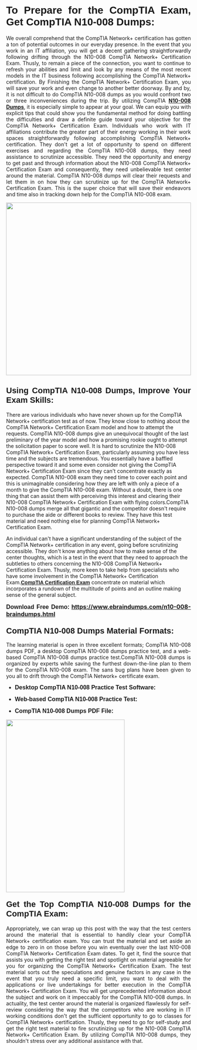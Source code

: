 <h1 dir="ltr" style="text-align: justify;"><strong><span style="font-family:Verdana,Geneva,sans-serif;">To Prepare for the CompTIA Exam, Get CompTIA N10-008 Dumps:</span></strong></h1>

<p dir="ltr" style="text-align: justify;">We overall comprehend that the CompTIA Network+ certification has gotten a ton of potential outcomes in our everyday presence. In the event that you work in an IT affiliation, you will get a decent gathering straightforwardly following drifting through the N10-008 CompTIA Network+ Certification Exam. Thusly, to remain a piece of the connection, you want to continue to refresh your abilities and limit and look by any means of the most recent models in the IT business following accomplishing the CompTIA Network+ certification. By Finishing the CompTIA Network+ Certification Exam, you will save your work and even change to another better doorway. By and by, it is not difficult to do CompTIA N10-008 dumps as you would confront two or three inconveniences during the trip. By utilizing CompTIA <a href="https://www.ebraindumps.com/n10-008-braindumps.html" target="_self"><strong>N10-008 Dumps</strong></a>, it is especially simple to appear at your goal. We can equip you with explicit tips that could show you the fundamental method for doing battling the difficulties and draw a definite guide toward your objective for the CompTIA Network+ Certification Exam. Individuals who work with IT affiliations contribute the greater part of their energy working in their work spaces straightforwardly following accomplishing CompTIA Network+ certification. They don't get a lot of opportunity to spend on different exercises and regarding the CompTIA N10-008 dumps, they need assistance to scrutinize accessible. They need the opportunity and energy to get past and through information about the N10-008 CompTIA Network+ Certification Exam and consequently, they need unbelievable test center around the material. CompTIA N10-008 dumps will clear their requests and let them in on how they can scrutinize up for the CompTIA Network+ Certification Exam. This is the super choice that will save their endeavors and time also in tracking down help for the CompTIA N10-008 exam.</p>

<p dir="ltr" style="text-align: justify;"><a href="https://www.ebraindumps.com/n10-008-braindumps.html" target="_self"><img alt="" src="https://lh3.googleusercontent.com/pw/AMWts8Aj3tb-wF0OMpw147T1Bg9eAAj9fKo6ifFWMDCc6oU3qtU3KEqtRsEM2KRmm3UaDWRNIl4uKsuW21qaZWMz89XK1ad3jQX9oZiQAoJqInwJqRGpkLNoXMJEdtJjmgXii-lFlTr95P8IcS6Zx1e4FG44=w1098-h617-no?authuser=4" style="width: 100%; height: 470px;" /></a></p>

<h2 dir="ltr" style="text-align: justify;"><span style="font-size:22px;"><span style="font-family:Verdana,Geneva,sans-serif;"><strong>Using CompTIA N10-008 Dumps, Improve Your Exam Skills:</strong></span></span></h2>

<p>There are various individuals who have never shown up for the CompTIA Network+ certification test as of now. They know close to nothing about the CompTIA Network+ Certification Exam model and how to attempt the requests. CompTIA N10-008 dumps give an unequivocal thought of the last preliminary of the year model and how a promising rookie ought to attempt the solicitation paper to score well. It is hard to scrutinize the N10-008 CompTIA Network+ Certification Exam, particularly assuming you have less time and the subjects are tremendous. You essentially have a baffled perspective toward it and some even consider not giving the CompTIA Network+ Certification Exam since they can't concentrate exactly as expected. CompTIA N10-008 exam they need time to cover each point and this is unimaginable considering how they are left with only a piece of a month to give the CompTIA N10-008 exam. Without a doubt, there is one thing that can assist them with perceiving this interest and clearing their N10-008 CompTIA Network+ Certification Exam with flying colors.CompTIA N10-008 dumps merge all that gigantic and the competitor doesn't require to purchase the aide or different books to review. They have this test material and need nothing else for planning CompTIA Network+ Certification Exam.</p>

<p>An individual can't have a significant understanding of the subject of the CompTIA Network+ certification in any event, going before scrutinizing accessible. They don't know anything about how to make sense of the center thoughts, which is a test in the event that they need to approach the subtleties to others concerning the N10-008 CompTIA Network+ Certification Exam. Thusly, more keen to take help from specialists who have some involvement in the CompTIA Network+ Certification Exam.<a href="https://www.ebraindumps.com/comptia-network-dumps.html" target="_self"><span style="font-family:Verdana,Geneva,sans-serif;"><strong>CompTIA Certification Exam</strong></span></a> concentrate on material which incorporates a rundown of the multitude of points and an outline making sense of the general subject.</p>

<p dir="ltr" style="text-align: justify;"><span style="font-size:16px;"><strong><span style="font-family:Verdana,Geneva,sans-serif;">Download Free Demo:</span> <a href="https://www.ebraindumps.com/n10-008-braindumps.html">https://www.ebraindumps.com/n10-008-braindumps.html</a></strong></span></p>

<h3 dir="ltr" style="text-align: justify;"><span style="font-size:22px;"><span style="font-family:Verdana,Geneva,sans-serif;"><strong>CompTIA N10-008 Dumps Material Formats:</strong></span></span></h3>

<p dir="ltr" style="text-align: justify;">The learning material is open in three excellent formats; CompTIA N10-008 dumps PDF, a desktop CompTIA N10-008 dumps practice test, and a web-based CompTIA N10-008 dumps practice test.CompTIA N10-008 dumps is organized by experts while saving the furthest down-the-line plan to them for the CompTIA N10-008 exam. The sans bug plans have been given to you all to drift through the CompTIA Network+ certificate exam.</p>

<ul dir="ltr">
	<li style="text-align: justify;"><span style="font-size:16px;"><span style="font-family:Verdana,Geneva,sans-serif;"><b>Desktop CompTIA N10-008 Practice Test Software: </b></span></span></li>
	<li>
	<p style="text-align: justify;"><span style="font-size:16px;"><span style="font-family:Verdana,Geneva,sans-serif;"><b id="docs-internal-guid-44b45a43-7fff-2325-b530-fbb6de77fdb4">Web-based CompTIA N10-008 Practice Test:</b></span></span></p>
	</li>
	<li role="presentation" style="text-align: justify;"><span style="font-size:16px;"><span style="font-family:Verdana,Geneva,sans-serif;"><b id="docs-internal-guid-44b45a43-7fff-2325-b530-fbb6de77fdb4">CompTIA N10-008 Dumps PDF File:</b> </span></span></li>
</ul>

<p dir="ltr" style="text-align: justify;"><a href="https://www.ebraindumps.com/n10-008-braindumps.html" target="_self"><img alt="" src="https://lh3.googleusercontent.com/pw/AMWts8Cm0-aiB9xC_FPL6GMf_gRc8bGJDkUG0gzD_GNwF--xl3UqafByTFN8nh78SU7aGuHZFgFzPFfPw8DPYtpQLPn5Yzy7__RrfyR3tcnJW6pSf-MMu652cZxPK9fQfq2DRLK-vEhbQGsNVpaasFd-xlwx=w1179-h617-no?authuser=4" style="width: 80%; height: 470px;" /></a></p>

<h4 dir="ltr" style="text-align: justify;"><span style="font-size:22px;"><span style="font-family:Verdana,Geneva,sans-serif;"><strong>Get the Top CompTIA N10-008 Dumps for the CompTIA Exam:</strong></span></span></h4>

<p dir="ltr" style="text-align: justify;">Appropriately, we can wrap up this post with the way that the test centers around the material that is essential to handily clear your CompTIA Network+ certification exam. You can trust the material and set aside an edge to zero in on those before you win eventually over the last N10-008 CompTIA Network+ Certification Exam dates. To get it, find the source that assists you with getting the right test and spotlight on material agreeable for you for organizing the CompTIA Network+ Certification Exam. The test material sorts out the speculations and genuine factors in any case in the event that you truly need a specific limit, you want to deal with the applications or live undertakings for better execution in the CompTIA Network+ Certification Exam. You will get unprecedented information about the subject and work on it impeccably for the CompTIA N10-008 dumps. In actuality, the test center around the material is organized flawlessly for self-review considering the way that the competitors who are working in IT working conditions don't get the sufficient opportunity to go to classes for CompTIA Network+ certification. Thusly, they need to go for self-study and get the right test material to fire scrutinizing up for the N10-008 CompTIA Network+ Certification Exam. By utilizing CompTIA N10-008 dumps, they shouldn't stress over any additional assistance with that.</p>
